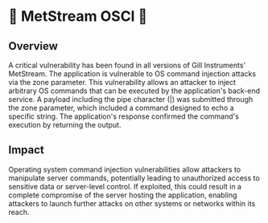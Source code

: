 # 🎀 MetStream OSCI 🎀
## Overview
A critical vulnerability has been found in all versions of Gill Instruments' MetStream. The application is vulnerable to OS command injection attacks via the zone parameter. This vulnerability allows an attacker to inject arbitrary OS commands that can be executed by the application's back-end service. A payload including the pipe character (|) was submitted through the zone parameter, which included a command designed to echo a specific string. The application's response confirmed the command's execution by returning the output.
## Impact
Operating system command injection vulnerabilities allow attackers to manipulate server commands, potentially leading to unauthorized access to sensitive data or server-level control. If exploited, this could result in a complete compromise of the server hosting the application, enabling attackers to launch further attacks on other systems or networks within its reach.
